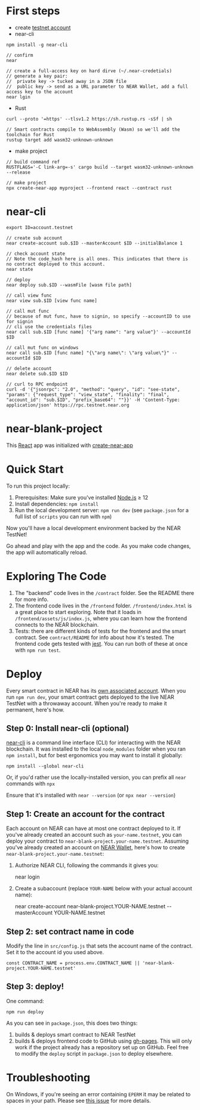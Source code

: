 # First steps
- create [testnet account](https://wallet.testnet.near.org/)
- near-cli
```
npm install -g near-cli

// confirm
near

// create a full-access key on hard dirve (~/.near-credetials)
// generate a key pair:
//  private key -> tucked away in a JSON file
//  public key -> send as a URL parameter to NEAR Wallet, add a full access key to the account
near lgin
```
- Rust
```
curl --proto '=https' --tlsv1.2 https://sh.rustup.rs -sSf | sh

// Smart contracts compile to WebAssembly (Wasm) so we'll add the toolchain for Rust
rustup target add wasm32-unknown-unknown
```
- make project
```
// build command ref
RUSTFLAGS='-C link-arg=-s' cargo build --target wasm32-unknown-unknown --release

// make project
npx create-near-app myproject --frontend react --contract rust
```

# near-cli
```
export ID=account.testnet

// create sub account
near create-account sub.$ID --masterAccount $ID --initialBalance 1

// check account state
// Note the code_hash here is all ones. This indicates that there is no contract deployed to this account.
near state

// deploy
near deploy sub.$ID --wasmFile [wasm file path]

// call view func
near view sub.$ID [view func name]

// call mut func
// because of mut func, have to signin, so specify --accountID to use for signin
// cli use the credentials files
near call sub.$ID [func name] '{"arg name": "arg value"}' --accountId $ID

// call mut func on windows
near call sub.$ID [func name] "{\"arg name\": \"arg value\"}" --accountId $ID

// delete account
near delete sub.$ID $ID

// curl to RPC endpoint
curl -d '{"jsonrpc": "2.0", "method": "query", "id": "see-state", "params": {"request_type": "view_state", "finality": "final", "account_id": "sub.$ID", "prefix_base64": ""}}' -H 'Content-Type: application/json' https://rpc.testnet.near.org 
```


near-blank-project
==================

This [React] app was initialized with [create-near-app]


Quick Start
===========

To run this project locally:

1. Prerequisites: Make sure you've installed [Node.js] ≥ 12
2. Install dependencies: `npm install`
3. Run the local development server: `npm run dev` (see `package.json` for a
   full list of `scripts` you can run with `npm`)

Now you'll have a local development environment backed by the NEAR TestNet!

Go ahead and play with the app and the code. As you make code changes, the app will automatically reload.


Exploring The Code
==================

1. The "backend" code lives in the `/contract` folder. See the README there for
   more info.
2. The frontend code lives in the `/frontend` folder. `/frontend/index.html` is a great
   place to start exploring. Note that it loads in `/frontend/assets/js/index.js`, where you
   can learn how the frontend connects to the NEAR blockchain.
3. Tests: there are different kinds of tests for the frontend and the smart
   contract. See `contract/README` for info about how it's tested. The frontend
   code gets tested with [jest]. You can run both of these at once with `npm
   run test`.


Deploy
======

Every smart contract in NEAR has its [own associated account][NEAR accounts]. When you run `npm run dev`, your smart contract gets deployed to the live NEAR TestNet with a throwaway account. When you're ready to make it permanent, here's how.


Step 0: Install near-cli (optional)
-------------------------------------

[near-cli] is a command line interface (CLI) for interacting with the NEAR blockchain. It was installed to the local `node_modules` folder when you ran `npm install`, but for best ergonomics you may want to install it globally:

    npm install --global near-cli

Or, if you'd rather use the locally-installed version, you can prefix all `near` commands with `npx`

Ensure that it's installed with `near --version` (or `npx near --version`)


Step 1: Create an account for the contract
------------------------------------------

Each account on NEAR can have at most one contract deployed to it. If you've already created an account such as `your-name.testnet`, you can deploy your contract to `near-blank-project.your-name.testnet`. Assuming you've already created an account on [NEAR Wallet], here's how to create `near-blank-project.your-name.testnet`:

1. Authorize NEAR CLI, following the commands it gives you:

      near login

2. Create a subaccount (replace `YOUR-NAME` below with your actual account name):

      near create-account near-blank-project.YOUR-NAME.testnet --masterAccount YOUR-NAME.testnet


Step 2: set contract name in code
---------------------------------

Modify the line in `src/config.js` that sets the account name of the contract. Set it to the account id you used above.

    const CONTRACT_NAME = process.env.CONTRACT_NAME || 'near-blank-project.YOUR-NAME.testnet'


Step 3: deploy!
---------------

One command:

    npm run deploy

As you can see in `package.json`, this does two things:

1. builds & deploys smart contract to NEAR TestNet
2. builds & deploys frontend code to GitHub using [gh-pages]. This will only work if the project already has a repository set up on GitHub. Feel free to modify the `deploy` script in `package.json` to deploy elsewhere.


Troubleshooting
===============

On Windows, if you're seeing an error containing `EPERM` it may be related to spaces in your path. Please see [this issue](https://github.com/zkat/npx/issues/209) for more details.


  [React]: https://reactjs.org/
  [create-near-app]: https://github.com/near/create-near-app
  [Node.js]: https://nodejs.org/en/download/package-manager/
  [jest]: https://jestjs.io/
  [NEAR accounts]: https://docs.near.org/docs/concepts/account
  [NEAR Wallet]: https://wallet.testnet.near.org/
  [near-cli]: https://github.com/near/near-cli
  [gh-pages]: https://github.com/tschaub/gh-pages
